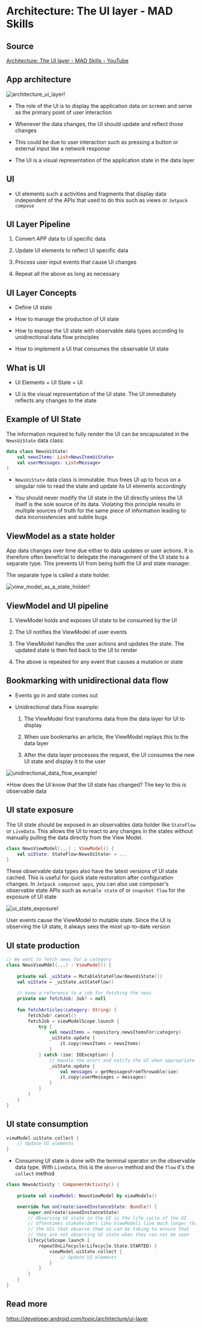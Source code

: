 # Architecture: The UI layer - MAD Skills

## Source

[Architecture: The UI layer - MAD Skills - YouTube](https://www.youtube.com/watch?v=p9VR8KbmzEE&list=PLWz5rJ2EKKc8GZWCbUm3tBXKeqIi3rcVX&index=3)

## App architecture

<img src="./img/architecture_ui_layer.svg" title="" alt="architecture_ui_layer!" data-align="center">

- The role of the UI is to display the application data on screen and serve as the primary point of user interaction

- Whenever the data changes, the UI should update and reflect those changes

- This could be due to user interaction such as pressing a button or external input like a network response

- The UI is a visual representation of the application state in the data layer

## UI

- UI elements such a activities and fragments that display data independent of the APIs that used to do this such as views or `Jetpack compose`

## UI Layer Pipeline

1. Convert APP data to UI specific data

2. Update UI elements to reflect UI specific data

3. Process user input events that cause UI changes

4. Repeat all the above as long as necessary

## UI Layer Concepts

- Define UI state

- How to manage the production of UI state

- How to expose the UI state with observable data types according to unidirectional data flow principles

- How to implement a UI that consumes the observable UI state

## What is UI

- UI Elements + UI State = UI

- UI is the visual representation of the UI state. The UI immediately reflects any changes to the state

## Example of UI State

The information required to fully render the UI can be encapsulated in the `NewsUiState` data class:

```kotlin
data class NewsUiState(
    val newsItems: List<NewsItemUiState>
    val userMessages: List<Message>
)
```

- `NewsUiState` data class is immutable. thus frees UI up to focus on a singular role to read the state and update its UI elements accordingly

- You should never modify the UI state in the UI directly unless the UI itself is the sole source of its data. Violating this principle results in multiple sources of truth for the same piece of information leading to data inconsistencies and subtle bugs

## ViewModel as a state holder

App data changes over time due either to data updates or user actions. It is therefore often beneficial to delegate the management of the UI state to a separate type. This prevents UI from being both the UI and state manager.

The separate type is called a state holder.

<img src="./img/view_model_as_a_state_holder.svg" title="" alt="view_model_as_a_state_holder!" data-align="center">

## ViewModel and UI pipeline

1. ViewModel holds and exposes UI state to be consumed by the UI

2. The UI notifies the ViewModel of user events

3. The ViewModel handles the user actions and updates the state. The updated state is then fed back to the UI to render

4. The above is repeated for any event that causes a mutation or state

## Bookmarking with unidirectional data flow

- Events go in and state comes out

- Unidirectional data Flow example:
  
  1. The ViewModel first transforms data from the data layer for UI to display
  
  2. When use bookmarks an article, the ViewModel replays this to the data layer
  
  3. After the data layer processes the request, the UI consumes the new UI state and display it to the user

<img src="./img/unidirectional_data_flow_example.svg" title="" alt="unidirectional_data_flow_example!" data-align="center">

*How does the UI know that the UI state has changed? The key to this is observable data

## UI state exposure

The UI state should be exposed in an observables data holder like `StateFlow` or `LiveData`. This allows the UI to react to any changes in the states without manually pulling the data directly from the View Model.

```kotlin
class NewsViewModel(...) : ViewModel() {
    val uiState: StateFlow<NewsUiState> = ...
}
```

These observable data types also have the latest versions of UI state cached. This is useful for quick state restoration after configuration changes. In `Jetpack composed apps`, you can also use composer's observable state APIs such as `mutable state` of or `snapshot flow` for the exposure of UI state

<img src="./img/ui_state_exposure.svg" title="" alt="ui_state_exposure!" data-align="center">

User events cause the ViewModel to mutable state. Since the UI is observing the UI state, it always sees the most up-to-date version

## UI state production

```kotlin
// We want to fetch news for a category
class NewsViewMdel(...) : ViewModel() {
    
    private val _uiState = MutableStateFlow(NewsUiState())
    val uiState = _uiState.asStateFlow()
    
    // keep a reference to a job for fetching the news
    private var fetchJob: Job? = null
    
    fun fetchArticles(category: String) {
        fetchJob?.cancel()
        fetchJob = viewModelScope.launch {
            try {
                val newsItems = repository.newsItemsFor(category)
                _uiState.update {
                    it.copy(newsItems = newsItems)
                }
            } catch (ioe: IOException) {
                // Handle the erorr and notify the UI when appropriate
                _uiState.update {
                    val messages = getMessagesFromThrowable(ioe)
                    it.copy(userMessages = messages)
                }
            }
        }
    }
}

```

## UI state consumption

```kotlin
viewModel.uiState.collect {
    // Update UI elements
}
```

- Consuming UI state is done with the terminal operator on the observable data type. With `LiveData`, this is the `observe` method and the `flow` it's the `collect` method

```kotlin
class NewsActivity : ComponentActivity() {
    
    private val viewModel: NewsViewModel by viewModels()

    override fun onCreate(savedInstanceState: Bundle?) {
        super.onCreate(savedInstanceState)
        // Observing UI state in the UI is the life cycle of the UI
        // Oftentimes stakeholders like ViewModels live much longer than
        // the UIs that observe them so can be taking to ensure that
        // they are not observing UI state when they can not be seen
        lifecycleScope.launch {
            repeatOnLifecycle(Lifecycle.State.STARTED) {
                viewModel.uiState.collect {
                    // Update UI elements
                }
            }
        }
    }
}
```

## Read more

https://developer.android.com/topic/architecture/ui-layer
